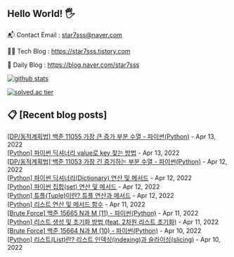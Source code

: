 ## Hello World! 🖐

📬 Contact Email : star7sss@naver.com

👨‍💻 Tech Blog : https://star7sss.tistory.com

🤪 Daily Blog : https://blog.naver.com/star7sss

[![github stats](https://github-readme-stats.vercel.app/api?username=jangThang&show_icons=true&hide_border=False)](https://star7sss.tistory.com)

[![solved.ac tier](http://mazassumnida.wtf/api/v2/generate_badge?boj=star7sss)](https://solved.ac/star7sss)

## 📋 [Recent blog posts]
[[DP/동적계획법] 백준 11055 가장 큰 증가 부분 수열 - 파이썬(Python)](https://star7sss.tistory.com/318) - Apr 13, 2022<br>
[[Python] 파이썬 딕셔너리 value로 key 찾는 방법](https://star7sss.tistory.com/437) - Apr 13, 2022<br>
[[DP/동적계획법] 백준 11053 가장 긴 증가하는 부분 수열 - 파이썬(Python)](https://star7sss.tistory.com/317) - Apr 12, 2022<br>
[[Python] 파이썬 딕셔너리(Dictionary) 연산 및 메서드](https://star7sss.tistory.com/436) - Apr 12, 2022<br>
[[Python] 파이썬 집합(set) 연산 및 메서드](https://star7sss.tistory.com/427) - Apr 12, 2022<br>
[[Python] 튜플(Tuple)이란? 튜플 연산과 메서드](https://star7sss.tistory.com/426) - Apr 12, 2022<br>
[[Python] 리스트 연산 및 메서드 함수](https://star7sss.tistory.com/425) - Apr 11, 2022<br>
[[Brute Force] 백준 15665 N과 M (11) - 파이썬(Python)](https://star7sss.tistory.com/316) - Apr 11, 2022<br>
[[Python] 리스트 생성 및 초기화 방법 (feat. 2차원 리스트 초기화)](https://star7sss.tistory.com/420) - Apr 11, 2022<br>
[[Brute Force] 백준 15664 N과 M (10) - 파이썬(Python)](https://star7sss.tistory.com/315) - Apr 10, 2022<br>
[[Python] 리스트(List)란? 리스트 인덱싱(indexing)과 슬라이싱(slicing)](https://star7sss.tistory.com/419) - Apr 10, 2022<br>

